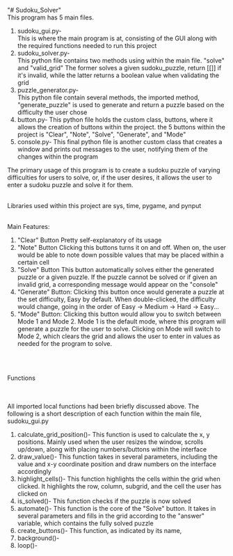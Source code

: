 "# Sudoku_Solver" <br>
This program has 5 main files. <br>
1. sudoku_gui.py- <br>
This is where the main program is at, consisting of the GUI along with the required functions needed to run this project
2. sudoku_solver.py- <br>
This python file contains two methods using within the main file. "solve" and "valid_grid" 
The former solves a given sudoku_puzzle, return [[]] if it's invalid, while the latter returns a boolean value when 
validating the grid
3. puzzle_generator.py- <br>
This python file contain several methods, the imported method, "generate_puzzle" is used to generate and return 
a puzzle based on the difficulty the user chose
4. button.py-
This python file holds the custom class, buttons, where it allows the creation of buttons within the project. 
the 5 buttons within the project is "Clear", "Note", "Solve", "Generate", and "Mode"
5. console.py-
This final python file is another custom class that creates a window and prints out messages
to the user, notifying them of the changes within the program


The primary usage of this program is to create a sudoku puzzle of varying difficulties
for users to solve, or, if the user desires, it allows the user to enter a sudoku puzzle and solve it for them. <br> <br>

Libraries used within this project are sys, time, pygame, and pynput <br> <br>

Main Features:
1. "Clear" Button
Pretty self-explanatory of its usage
2. "Note" Button
Clicking this buttons turns it on and off. When on, the user would be able to note down possible values that may be 
placed within a certain cell
3. "Solve" Button
This button automatically solves either the generated puzzle or a given puzzle. If the puzzle cannot be solved or if 
given an invalid grid, a corresponding message would appear on the "console"
4. "Generate" Button:
Clicking this button once would generate a puzzle at the set difficulty, Easy by default. When double-clicked, the 
difficulty would change, going in the order of Easy -> Medium -> Hard -> Easy...
5. "Mode" Button:
Clicking this button would allow you to switch between Mode 1 and Mode 2. Mode 1 is the default mode, where this program
will generate a puzzle for the user to solve. Clicking on Mode will switch to Mode 2, which clears the grid and allows 
the user to enter in values as needed for the program to solve. 

<br> <br>

Functions

<br> <br>
All imported local functions had been briefly discussed above. The following is a short description of each
function within the main file, sudoku_gui.py

1. calculate_grid_position()-
This function is used to calculate the x, y positions. Mainly used when the user resizes the window, scrolls up/down, 
along with placing numbers/buttons within the interface
2. draw_value()-
This function takes in several parameters, including the value and x-y coordinate position and 
draw numbers on the interface accordingly
3. highlight_cells()-
This function highlights the cells within the grid when clicked. It highlights the row, column, subgrid, 
and the cell the user has clicked on
4. is_solved()-
This function checks if the puzzle is now solved
5. automate()-
This function is the core of the "Solve" button. It takes in several parameters and fills in the grid according to the 
"answer" variable, which contains the fully solved puzzle
6. create_buttons()-
This function, as indicated by its name, 
7. background()-
8. loop()-
